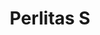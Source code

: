 ---
title: Perlitas S
date: 
draft: false

# descripcion
description : Cadena de plata

materials: Plata 925

color: Plateado

dimensions: 44cm largo

code: 04-12-0544

type: "Colgantes"

categories: []

# Images
# first image will be shown in the product page
images:
  # - image: "images/path_to_image"
  # La ubicacion de las imagenes es imagenes/Colgantes/Colgantes.Cadenas/04-12-0544-perlitas-s
  - image: "./images/colgantes/cadenas/04-12-0544_a.JPG"
  - image: "./images/colgantes/cadenas/04-12-0544_b.JPG"
---